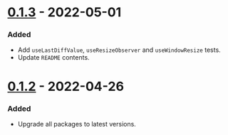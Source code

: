 # [0.1.3]() - 2022-05-01

### Added

- Add `useLastDiffValue`, `useResizeObserver` and `useWindowResize` tests.
- Update `README` contents.

# [0.1.2]() - 2022-04-26

### Added

- Upgrade all packages to latest versions.
